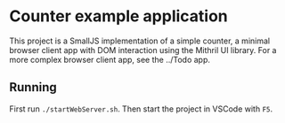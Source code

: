 # Counter example application

This project is a SmallJS implementation of a simple counter,
a minimal browser client app with DOM interaction using the Mithril UI library.
For a more complex browser client app, see the ../Todo app.

## Running

First run `./startWebServer.sh`.
Then start the project in VSCode with `F5`.

